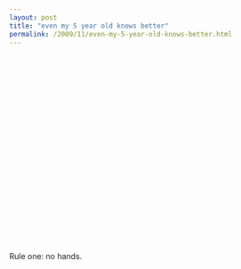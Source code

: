 ```yaml
---
layout: post
title: "even my 5 year old knows better"
permalink: /2009/11/even-my-5-year-old-knows-better.html
---
```


<object height="340" width="560"><param name="movie" value="http://www.youtube.com/v/5X3s8o3cml8&amp;fs=1" /><param name="allowFullScreen" value="true" /><param name="allowscriptaccess" value="always" /><embed allowfullscreen="true" allowscriptaccess="always" height="340" src="https://www.youtube.com/v/5X3s8o3cml8&amp;fs=1" type="application/x-shockwave-flash" width="560" /></object>

<p>Rule one: no hands.</p>


